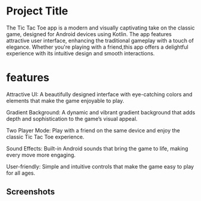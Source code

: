 
# Project Title
The Tic Tac Toe app is a modern and visually captivating take on the classic game, designed for Android devices using Kotlin. The app features  attractive user interface, enhancing the traditional gameplay with a touch of elegance. Whether you're playing with a friend,this app offers a delightful experience with its intuitive design and smooth interactions.

# features
Attractive UI: A beautifully designed interface with eye-catching colors and elements that make the game enjoyable to play.

Gradient Background: A dynamic and vibrant gradient background that adds depth and sophistication to the game’s visual appeal.

Two Player Mode: Play with a friend on the same device and enjoy the classic Tic Tac Toe experience.


Sound Effects: Built-in Android sounds that bring the game to life, making every move more engaging.


User-friendly: Simple and intuitive controls that make the game easy to play for all ages.
## Screenshots

